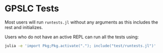 GPSLC Tests
======

Most users will run `runtests.jl` without any arguments 
as this includes the rest and initializes.

Users who do not have an active REPL can run all the tests using:

```bash
julia -e 'import Pkg;Pkg.activate("."); include("test/runtests.jl")'      
```
